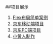 ##项目展示
1. [Flex布局简单案例](https://equis17.github.io/personal-project/%E6%90%BA%E7%A8%8B%E7%BD%91.html)
2. [京东移动端项目](https://equis17.github.io/personal-project/京东移动端项目/index.html)
3. [京东PC端项目](https://equis17.github.io/personal-project/京东PC端项目/index.html)
4. [小黄人制作](https://equis17.github.io/personal-project/web/小黄人制作.html)

